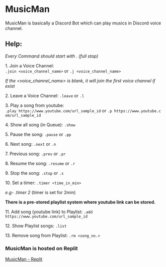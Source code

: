 # MusicMan
MusicMan is basically a Discord Bot which can play musics in Discord voice channel.

## Help:
*Every Command should start with . (full stop)*

1. Join a Voice Channel:
`.join <voice_channel_name>` or `.j <voice_channel_name>`

*If the <voice_channel_name> is blank, it will join the first voice channel if exist*

2. Leave a Voice Channel:
`.leave` or `.l`

3. Play a song from youtube:
`.play https://www.youtube.com/url_sample_id` or `.p https://www.youtube.com/url_sample_id`

4. Show all song (in Queue):
`.show`

5. Pause the song:
`.pause` or `.pp`

6. Next song:
`.next` or `.n`

7. Previous song:
`.prev` or `.pr`

8. Resume the song:
`.resume` or `.r`

9. Stop the song:
`.stop` or `.s`

10. Set a timer:
`.timer <time_in_min>`

*e.g- .timer 2* 
(timer is set for 2min)


**There is a pre-stored playlist system where youtube link can be stored.**

11. Add song (youtube link) to Playlist:
`.add https://www.youtube.com/url_sample_id`

12. Show Playlist songs:
`.list`

13. Remove song from Playlist:
`.rm <song_no.>`


### MusicMan is hosted on Replit
[MusicMan - Replit](https://replit.com/@purnadip2702/MusicMan)
